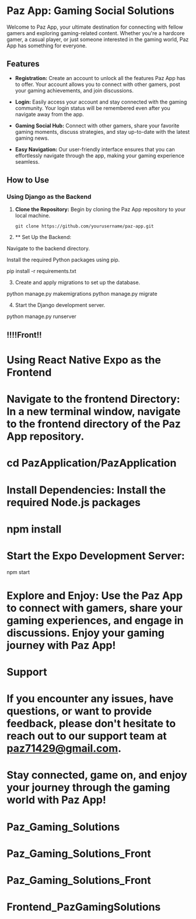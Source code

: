 # Paz App: Gaming Social Solutions

Welcome to Paz App, your ultimate destination for connecting with fellow gamers and exploring gaming-related content. Whether you're a hardcore gamer, a casual player, or just someone interested in the gaming world, Paz App has something for everyone.

## Features

- **Registration:** Create an account to unlock all the features Paz App has to offer. Your account allows you to connect with other gamers, post your gaming achievements, and join discussions.

- **Login:** Easily access your account and stay connected with the gaming community. Your login status will be remembered even after you navigate away from the app.

- **Gaming Social Hub:** Connect with other gamers, share your favorite gaming moments, discuss strategies, and stay up-to-date with the latest gaming news.

- **Easy Navigation:** Our user-friendly interface ensures that you can effortlessly navigate through the app, making your gaming experience seamless.


## How to Use

### Using Django as the Backend

1. **Clone the Repository:** Begin by cloning the Paz App repository to your local machine.

   ```shell
   git clone https://github.com/yourusername/paz-app.git

2. ** Set Up the Backend:

Navigate to the backend directory.

Install the required Python packages using pip.

pip install -r requirements.txt


3. Create and apply migrations to set up the database.

python manage.py makemigrations
python manage.py migrate

4. Start the Django development server.

python manage.py runserver


## !!!!Front!!    ###

# Using React Native Expo as the Frontend

# Navigate to the frontend Directory: In a new terminal window, navigate to the frontend directory of the Paz App repository.

# cd PazApplication/PazApplication

# Install Dependencies: Install the required Node.js packages

# npm install


# Start the Expo Development Server:

npm start


# Explore and Enjoy: Use the Paz App to connect with gamers, share your gaming experiences, and engage in discussions. Enjoy your gaming journey with Paz App!

 # Support
# If you encounter any issues, have questions, or want to provide feedback, please don't hesitate to reach out to our support team at paz71429@gmail.com.

# Stay connected, game on, and enjoy your journey through the gaming world with Paz App!


# Paz_Gaming_Solutions
# Paz_Gaming_Solutions_Front
# Paz_Gaming_Solutions_Front
# Frontend_PazGamingSolutions
